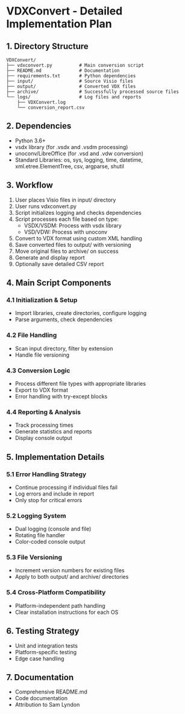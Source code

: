 # VDXConvert - Detailed Implementation Plan

## 1. Directory Structure

```
VDXConvert/
├── vdxconvert.py          # Main conversion script
├── README.md              # Documentation
├── requirements.txt       # Python dependencies
├── input/                 # Source Visio files
├── output/                # Converted VDX files
├── archive/               # Successfully processed source files
└── logs/                  # Log files and reports
    ├── VDXConvert.log
    └── conversion_report.csv
```

## 2. Dependencies

- Python 3.6+
- vsdx library (for .vsdx and .vsdm processing)
- unoconv/LibreOffice (for .vsd and .vdw conversion)
- Standard Libraries: os, sys, logging, time, datetime, xml.etree.ElementTree, csv, argparse, shutil

## 3. Workflow

1. User places Visio files in input/ directory
2. User runs vdxconvert.py
3. Script initializes logging and checks dependencies
4. Script processes each file based on type:
   - VSDX/VSDM: Process with vsdx library
   - VSD/VDW: Process with unoconv
5. Convert to VDX format using custom XML handling
6. Save converted files to output/ with versioning
7. Move original files to archive/ on success
8. Generate and display report
9. Optionally save detailed CSV report

## 4. Main Script Components

### 4.1 Initialization & Setup
- Import libraries, create directories, configure logging
- Parse arguments, check dependencies

### 4.2 File Handling
- Scan input directory, filter by extension
- Handle file versioning

### 4.3 Conversion Logic
- Process different file types with appropriate libraries
- Export to VDX format
- Error handling with try-except blocks

### 4.4 Reporting & Analysis
- Track processing times
- Generate statistics and reports
- Display console output

## 5. Implementation Details

### 5.1 Error Handling Strategy
- Continue processing if individual files fail
- Log errors and include in report
- Only stop for critical errors

### 5.2 Logging System
- Dual logging (console and file)
- Rotating file handler
- Color-coded console output

### 5.3 File Versioning
- Increment version numbers for existing files
- Apply to both output/ and archive/ directories

### 5.4 Cross-Platform Compatibility
- Platform-independent path handling
- Clear installation instructions for each OS

## 6. Testing Strategy
- Unit and integration tests
- Platform-specific testing
- Edge case handling

## 7. Documentation
- Comprehensive README.md
- Code documentation
- Attribution to Sam Lyndon